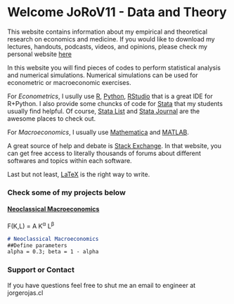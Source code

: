 # Welcome JoRoV11 - Data and Theory

This website contains information about my empirical and theoretical research on economics and medicine. If you would like to download my lectures, handouts, podcasts, videos, and opinions, please check my personal website <a href="http://www.jorgerojas.cl" target="_blank">here</a>

In this website you will find pieces of codes to perform statistical analysis and numerical simulations. Numerical simulations can be used for econometric or macroeconomic exercises. 

For _Econometrics_, I usully use <a href="https://www.r-project.org/" target="_blank">R</a>, <a href="https://www.python.org/" target="_blank">Python</a>, <a href="https://rstudio.com/" target="_blank">RStudio</a> that is a great IDE for R+Python. I also provide some chuncks of code for <a href="https://www.stata.com/" target="_blank">Stata</a> that my students usually find helpful. Of course, <a href="https://www.statalist.org/" target="_blank">Stata List</a> and <a href="https://www.stata-journal.com/" target="_blank">Stata Journal</a> are the awesome places to check out.

For _Macroeconomics_, I usually use <a href="https://www.wolfram.com/mathematica/" target="_blank">Mathematica</a> and <a href="https://www.mathworks.com/products/matlab.html" target="_blank">MATLAB</a>.

A great source of help and debate is <a href="https://stackexchange.com/sites#" target="_blank">Stack Exchange</a>. In that website, you can get free access to literally thousands of forums about different softwares and topics within each software.

Last but not least, <a href="https://www.latex-project.org/" target="_blank">LaTeX</a> is the right way to write.

### Check some of my projects below

#### [Neoclassical Macroeconomics](http://www.jorgerojas.cl)

F(K,L) = A K<sup>&alpha;</sup> L<sup>&beta;</sup>

```markdown
# Neoclassical Macroeconomics
##Define parameters
alpha = 0.3; beta = 1 - alpha

```

### Support or Contact

If you have questions feel free to shut me an email to engineer at jorgerojas.cl

